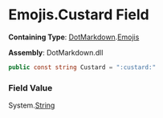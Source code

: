 # Emojis\.Custard Field

**Containing Type**: [DotMarkdown](../../README.md)\.[Emojis](../README.md)

**Assembly**: DotMarkdown\.dll

```csharp
public const string Custard = ":custard:"
```

### Field Value

System\.[String](https://docs.microsoft.com/en-us/dotnet/api/system.string)